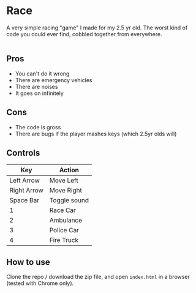 # Race

A very simple racing "game" I made for my 2.5 yr old. The worst kind of code you could ever find, cobbled together from everywhere.

![]()

## Pros

  - You can't do it wrong
  - There are emergency vehicles
  - There are noises
  - It goes on infinitely

## Cons

  - The code is gross
  - There are bugs if the player mashes keys (which 2.5yr olds will)

## Controls

|Key|Action|
|---|------|
|Left Arrow| Move Left |
|Right Arrow| Move Right |
|Space Bar|Toggle sound|
|1|Race Car|
|2|Ambulance|
|3|Police Car|
|4|Fire Truck|


## How to use

Clone the repo / download the zip file, and open `index.html` in a browser (tested with Chrome only).